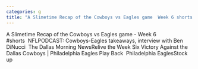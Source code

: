 ```yaml
---
categories: g
title: "A Slimetime Recap of the Cowboys vs Eagles game  Week 6 shorts  NFL"
---
```

A Slimetime Recap of the Cowboys vs Eagles game - Week 6 #shorts&nbsp;&nbsp;NFLPODCAST: Cowboys-Eagles takeaways, interview with Ben DiNucci&nbsp;&nbsp;The Dallas Morning NewsRelive the Week Six Victory Against the Dallas Cowboys | Philadelphia Eagles Play Back&nbsp;&nbsp;Philadelphia EaglesStock up